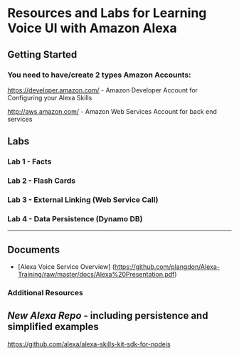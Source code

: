 # Resources and Labs for Learning Voice UI with Amazon Alexa

## Getting Started

### You need to have/create 2 types Amazon Accounts:
   https://developer.amazon.com/ - Amazon Developer Account for Configuring your Alexa Skills

   http://aws.amazon.com/ - Amazon Web Services Account for back end services


## Labs

### Lab 1 - Facts

### Lab 2 - Flash Cards

### Lab 3 - External Linking (Web Service Call)

### Lab 4 - Data Persistence (Dynamo DB)

--------------

## Documents

  - [Alexa Voice Service Overview] (https://github.com/plangdon/Alexa-Training/raw/master/docs/Alexa%20Presentation.pdf)


### Additional Resources

*New Alexa Repo* - including persistence and simplified examples
--------------
https://github.com/alexa/alexa-skills-kit-sdk-for-nodejs
